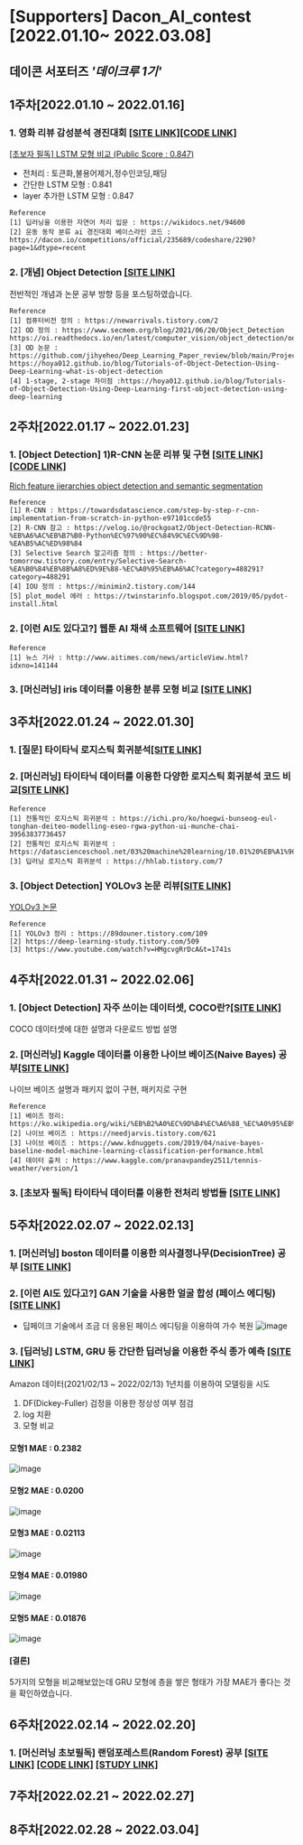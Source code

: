 # [Supporters] Dacon_AI_contest [2022.01.10~ 2022.03.08]

## 데이콘 서포터즈 *'데이크루 1기'*

## 1주차[2022.01.10 ~ 2022.01.16]

### 1. 영화 리뷰 감성분석 경진대회 [[SITE LINK]](https://dacon.io/competitions/official/235864/overview/description)[[CODE LINK]](https://github.com/jihyeheo/Dacon_AI_contest/blob/main/1%EC%A3%BC%EC%B0%A8_20220114_LSTM%EB%AA%A8%ED%98%95%EB%B9%84%EA%B5%90.ipynb)<br>

[[초보자 필독] LSTM 모형 비교 (Public Score : 0.847)](https://dacon.io/competitions/official/235864/codeshare/4180?page=1&dtype=recent)<br>
* 전처리 : 토큰화,불용어제거,정수인코딩,패딩
* 간단한 LSTM 모형 : 0.841 <br>
* layer 추가한 LSTM 모형 : 0.847 <br> 
```
Reference
[1] 딥러닝을 이용한 자연어 처리 입문 : https://wikidocs.net/94600
[2] 운동 동작 분류 ai 경진대회 베이스라인 코드 : https://dacon.io/competitions/official/235689/codeshare/2290?page=1&dtype=recent
```

### 2. [개념] Object Detection [[SITE LINK]](https://dacon.io/forum/405806?page=1&dtype=recent)<br>
전반적인 개념과 논문 공부 방향 등을 포스팅하였습니다.

```
Reference
[1] 컴퓨터비전 정의 : https://newarrivals.tistory.com/2
[2] OD 정의 : https://www.secmem.org/blog/2021/06/20/Object_Detection
https://oi.readthedocs.io/en/latest/computer_vision/object_detection/od_main.html
[3] OD 논문 : https://github.com/jihyeheo/Deep_Learning_Paper_review/blob/main/Project/project2/AI_paper_review.pdf
https://hoya012.github.io/blog/Tutorials-of-Object-Detection-Using-Deep-Learning-what-is-object-detection
[4] 1-stage, 2-stage 차이점 :https://hoya012.github.io/blog/Tutorials-of-Object-Detection-Using-Deep-Learning-first-object-detection-using-deep-learning
```

## 2주차[2022.01.17 ~ 2022.01.23]

### 1. [Object Detection] 1)R-CNN 논문 리뷰 및 구현 [[SITE LINK]](https://dacon.io/codeshare/4230?page=1&dtype=recent) [[CODE LINK]](https://github.com/jihyeheo/Dacon_AI_contest/blob/main/2%EC%A3%BC%EC%B0%A8_20220120_R-CNN.ipynb)

[Rich feature jierarchies object detection and semantic segmentation](https://arxiv.org/pdf/1311.2524.pdf)
```
Reference
[1] R-CNN : https://towardsdatascience.com/step-by-step-r-cnn-implementation-from-scratch-in-python-e97101ccde55
[2] R-CNN 참고 : https://velog.io/@rockgoat2/Object-Detection-RCNN-%EB%A6%AC%EB%B7%B0-Python%EC%97%90%EC%84%9C%EC%9D%98-%EA%B5%AC%ED%98%84
[3] Selective Search 알고리즘 정의 : https://better-tomorrow.tistory.com/entry/Selective-Search-%EA%B0%84%EB%8B%A8%ED%9E%88-%EC%A0%95%EB%A6%AC?category=488291?category=488291
[4] IOU 정의 : https://minimin2.tistory.com/144
[5] plot_model 에러 : https://twinstarinfo.blogspot.com/2019/05/pydot-install.html
```


### 2. [이런 AI도 있다고?] 웹툰 AI 채색 소프트웨어 [[SITE LINK]](https//dacon.io/forum/405843?page=1&dtype=recent&utm_source=dacrew&utm_medium=409575&utm_campaign=dacrew_1)<br>

```
Reference
[1] 뉴스 기사 : http://www.aitimes.com/news/articleView.html?idxno=141144
```

### 3. [머신러닝] iris 데이터를 이용한 분류 모형 비교 [[SITE LINK]](https://dacon.io/codeshare/4250?page=1&dtype=recent&utm_source=dacrew&utm_medium=409575&utm_campaign=dacrew_1)<br>


## 3주차[2022.01.24 ~ 2022.01.30]

### 1. [질문] 타이타닉 로지스틱 회귀분석[[SITE LINK]](https://dacon.io/codeshare/4259?page=1&dtype=recent&utm_source=dacrew&utm_medium=409575&utm_campaign=dacrew_1)

### 2. [머신러닝] 타이타닉 데이터를 이용한 다양한 로지스틱 회귀분석 코드 비교[[SITE LINK]](https://dacon.io/codeshare/4397?utm_source=dacrew&utm_medium=409575&utm_campaign=dacrew_1)

```
Reference
[1] 전통적인 로지스틱 회귀분석 : https://ichi.pro/ko/hoegwi-bunseog-eul-tonghan-deiteo-modelling-eseo-rgwa-python-ui-munche-chai-39563837736457
[2] 전통적인 로지스틱 회귀분석 : https://datascienceschool.net/03%20machine%20learning/10.01%20%EB%A1%9C%EC%A7%80%EC%8A%A4%ED%8B%B1%20%ED%9A%8
[3] 딥러닝 로지스틱 회귀분석 : https://hhlab.tistory.com/7
```

### 3. [Object Detection] YOLOv3 논문 리뷰[[SITE LINK]](https://dacon.io/forum/405872?utm_source=dacrew&utm_medium=409575&utm_campaign=dacrew_1)
[YOLOv3 논문](https://arxiv.org/pdf/1804.02767.pdf)

```
Reference
[1] YOLOv3 정리 : https://89douner.tistory.com/109
[2] https://deep-learning-study.tistory.com/509
[3] https://www.youtube.com/watch?v=HMgcvgRrDcA&t=1741s
```

## 4주차[2022.01.31 ~ 2022.02.06]

### 1. [Object Detection] 자주 쓰이는 데이터셋, COCO란?[[SITE LINK]](https://dacon.io/forum/405930?utm_source=dacrew&utm_medium=409575&utm_campaign=dacrew_1)
COCO 데이터셋에 대한 설명과 다운로드 방법 설명

### 2. [머신러닝] Kaggle 데이터를 이용한 나이브 베이즈(Naive Bayes) 공부[[SITE LINK]](https://dacon.io/codeshare/4419?utm_source=dacrew&utm_medium=409575&utm_campaign=dacrew_1)

나이브 베이즈 설명과 패키지 없이 구현, 패키지로 구현

```
Reference
[1] 베이즈 정리: https://ko.wikipedia.org/wiki/%EB%B2%A0%EC%9D%B4%EC%A6%88_%EC%A0%95%EB%A6%AC
[2] 나이브 베이즈 : https://needjarvis.tistory.com/621
[3] 나이브 베이즈 : https://www.kdnuggets.com/2019/04/naive-bayes-baseline-model-machine-learning-classification-performance.html
[4] 데이터 출처 : https://www.kaggle.com/pranavpandey2511/tennis-weather/version/1
```

### 3. [초보자 필독] 타이타닉 데이터를 이용한 전처리 방법들 [[SITE LINK]](https://dacon.io/competitions/open/235539/codeshare/4447?page=1&dtype=recent&utm_source=dacrew&utm_medium=409575&utm_campaign=dacrew_1)

## 5주차[2022.02.07 ~ 2022.02.13]

### 1. [머신러닝] boston 데이터를 이용한 의사결정나무(DecisionTree) 공부 [[SITE LINK]](https://dacon.io/codeshare/4522?page=1&dtype=recent&utm_source=dacrew&utm_medium=409575&utm_campaign=dacrew_1)

### 2. [이런 AI도 있다고?] GAN 기술을 사용한 얼굴 합성 (페이스 에디팅)[[SITE LINK]](https://dacon.io/forum/405990?page=1&dtype=recent&utm_source=dacrew&utm_medium=409575&utm_campaign=dacrew_1)

- 딥페이크 기술에서 조금 더 응용된 페이스 에디팅을 이용하여 가수 복원
![image](https://user-images.githubusercontent.com/64202709/154535973-a807acd9-9e16-482c-ac70-874103b99024.png)


### 3. [딥러닝] LSTM, GRU 등 간단한 딥러닝을 이용한 주식 종가 예측 [[SITE LINK]](https://dacon.io/codeshare/4527?page=1&dtype=recent&utm_source=dacrew&utm_medium=409575&utm_campaign=dacrew_1)

Amazon 데이터(2021/02/13 ~ 2022/02/13) 1년치를 이용하여 모델링을 시도
1) DF(Dickey-Fuller) 검정을 이용한 정상성 여부 점검
2) log 치환
3) 모형 비교
#### 모형1 MAE : 0.2382
![image](https://user-images.githubusercontent.com/64202709/154533606-c6f18a07-da1b-49dc-9682-224e3cf55e92.png)

#### 모형2 MAE : 0.0200
![image](https://user-images.githubusercontent.com/64202709/154534245-4dcea574-d82c-4698-849f-11ce2bc9e30d.png)

#### 모형3 MAE : 0.02113
![image](https://user-images.githubusercontent.com/64202709/154534342-867c9146-2376-4b22-b158-e9809d09d321.png)

#### 모형4 MAE : 0.01980
![image](https://user-images.githubusercontent.com/64202709/154534485-2ee83ca5-fe65-4faf-8f25-2db29a89ac93.png)

#### 모형5 MAE : 0.01876
![image](https://user-images.githubusercontent.com/64202709/154534603-d76168bb-b82d-4c2a-8ea3-9e2c549d19f3.png)

#### [결론]
5가지의 모형을 비교해보았는데 GRU 모형에 층을 쌓은 형태가 가장 MAE가 좋다는 것을 확인하였습니다.

## 6주차[2022.02.14 ~ 2022.02.20]

### 1. [머신러닝 초보필독] 랜덤포레스트(Random Forest) 공부 [[SITE LINK]](https://dacon.io/codeshare/4552?utm_source=dacrew&utm_medium=409575&utm_campaign=dacrew_1) [[CODE LINK]](https://github.com/jihyeheo/Dacon_AI_contest/blob/main/6%EC%A3%BC%EC%B0%A8_20220219_%EB%9E%9C%EB%8D%A4%ED%8F%AC%EB%A0%88%EC%8A%A4%ED%8A%B8%EC%8B%A4%EC%8A%B5.ipynb) [[STUDY LINK]](https://github.com/jihyeheo/Dacon_AI_contest/blob/main/6%EC%A3%BC%EC%B0%A8_20220219_%EB%9E%9C%EB%8D%A4%ED%8F%AC%EB%A0%88%EC%8A%A4%ED%8A%B8%EA%B0%9C%EB%85%90.pdf)

## 7주차[2022.02.21 ~ 2022.02.27]

## 8주차[2022.02.28 ~ 2022.03.04]
